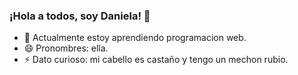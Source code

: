 ### ¡Hola a todos, soy Daniela! 👋
- 🌱 Actualmente estoy aprendiendo programacion web.
- 😄 Pronombres: ella.
- ⚡ Dato curioso: mi cabello es castaño y tengo un mechon rubio.
